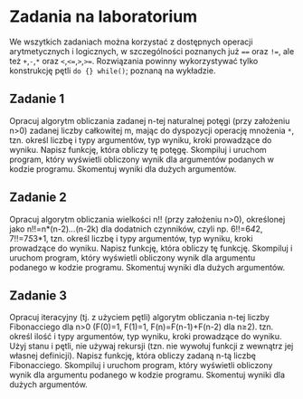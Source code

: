 # Zadania na laboratorium
We wszytkich zadaniach można korzystać z dostępnych operacji arytmetycznych i logicznych, w szczególności poznanych już ``==`` oraz ``!=``, ale też ``+``,``-``,``*`` oraz ``<``,``<=``,``>``,``>=``. Rozwiązania powinny wykorzystywać tylko konstrukcję pętli ``do {} while()``; poznaną na wykładzie.

## Zadanie 1
Opracuj algorytm obliczania zadanej n-tej naturalnej potęgi (przy założeniu n>0) zadanej liczby całkowitej m, mając do dyspozycji operację mnożenia ``*``, tzn. określ liczbę i typy argumentów, typ wyniku, kroki prowadzące do wyniku. Napisz funkcję, która obliczy tę potęgę. Skompiluj i uruchom program, który wyświetli obliczony wynik dla argumentów podanych w kodzie programu. Skomentuj wyniki dla dużych argumentów.

## Zadanie 2
Opracuj algorytm obliczania wielkości n!! (przy założeniu n>0), określonej jako n!!=n*(n-2)*...*(n-2k) dla dodatnich czynników, czyli np. 6!!=6*4*2, 7!!=7*5*3*1, tzn. określ liczbę i typy argumentów, typ wyniku, kroki prowadzące do wyniku. Napisz funkcję, która obliczy tę funkcję. Skompiluj i uruchom program, który wyświetli obliczony wynik dla argumentu podanego w kodzie programu. Skomentuj wyniki dla dużych argumentów.

## Zadanie 3
Opracuj iteracyjny (tj. z użyciem pętli) algorytm obliczania n-tej liczby Fibonacciego dla n>0 (F(0)=1, F(1)=1, F(n)=F(n-1)+F(n-2) dla n≥2). tzn. określ ilość i typy argumentów, typ wyniku, kroki prowadzące do wyniku. Użyj stanu i pętli, nie używaj rekursji (tzn. nie wywołuj funkcji z wewnątrz jej własnej definicji). Napisz funkcję, która obliczy zadaną n-tą liczbę Fibonacciego. Skompiluj i uruchom program, który wyświetli obliczony wynik dla argumentu podanego w kodzie programu. Skomentuj wyniki dla dużych argumentów.